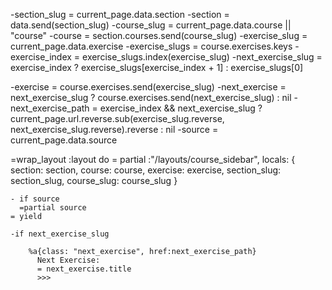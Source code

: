 -section_slug = current_page.data.section
-section = data.send(section_slug)
-course_slug = current_page.data.course || "course"
-course = section.courses.send(course_slug)
-exercise_slug = current_page.data.exercise
-exercise_slugs = course.exercises.keys
-exercise_index = exercise_slugs.index(exercise_slug)
-next_exercise_slug = exercise_index ? exercise_slugs[exercise_index + 1] : exercise_slugs[0]

-exercise = course.exercises.send(exercise_slug)
-next_exercise = next_exercise_slug ? course.exercises.send(next_exercise_slug) : nil
-next_exercise_path = exercise_index && next_exercise_slug ? current_page.url.reverse.sub(exercise_slug.reverse, next_exercise_slug.reverse).reverse : nil
-source = current_page.data.source

=wrap_layout :layout do
= partial :"/layouts/course_sidebar", locals: { section: section, course: course, exercise: exercise, section_slug: section_slug, course_slug: course_slug }

    - if source
      =partial source
    = yield

    -if next_exercise_slug

        %a{class: "next_exercise", href:next_exercise_path}
          Next Exercise:
          = next_exercise.title
          >>>
